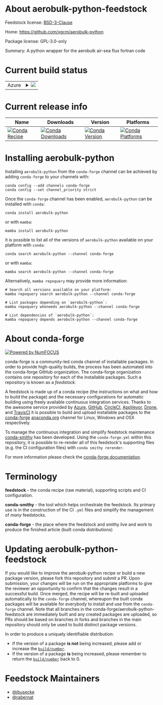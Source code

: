 About aerobulk-python-feedstock
===============================

Feedstock license: [BSD-3-Clause](https://github.com/conda-forge/aerobulk-python-feedstock/blob/main/LICENSE.txt)

Home: https://github.com/xgcm/aerobulk-python

Package license: GPL-3.0-only

Summary: A python wrapper for the aerobulk air-sea flux fortran code

Current build status
====================


<table>
    
  <tr>
    <td>Azure</td>
    <td>
      <details>
        <summary>
          <a href="https://dev.azure.com/conda-forge/feedstock-builds/_build/latest?definitionId=15990&branchName=main">
            <img src="https://dev.azure.com/conda-forge/feedstock-builds/_apis/build/status/aerobulk-python-feedstock?branchName=main">
          </a>
        </summary>
        <table>
          <thead><tr><th>Variant</th><th>Status</th></tr></thead>
          <tbody><tr>
              <td>linux_64_numpy1.22python3.10.____cpython</td>
              <td>
                <a href="https://dev.azure.com/conda-forge/feedstock-builds/_build/latest?definitionId=15990&branchName=main">
                  <img src="https://dev.azure.com/conda-forge/feedstock-builds/_apis/build/status/aerobulk-python-feedstock?branchName=main&jobName=linux&configuration=linux%20linux_64_numpy1.22python3.10.____cpython" alt="variant">
                </a>
              </td>
            </tr><tr>
              <td>linux_64_numpy1.22python3.9.____cpython</td>
              <td>
                <a href="https://dev.azure.com/conda-forge/feedstock-builds/_build/latest?definitionId=15990&branchName=main">
                  <img src="https://dev.azure.com/conda-forge/feedstock-builds/_apis/build/status/aerobulk-python-feedstock?branchName=main&jobName=linux&configuration=linux%20linux_64_numpy1.22python3.9.____cpython" alt="variant">
                </a>
              </td>
            </tr><tr>
              <td>linux_64_numpy1.23python3.11.____cpython</td>
              <td>
                <a href="https://dev.azure.com/conda-forge/feedstock-builds/_build/latest?definitionId=15990&branchName=main">
                  <img src="https://dev.azure.com/conda-forge/feedstock-builds/_apis/build/status/aerobulk-python-feedstock?branchName=main&jobName=linux&configuration=linux%20linux_64_numpy1.23python3.11.____cpython" alt="variant">
                </a>
              </td>
            </tr><tr>
              <td>linux_64_numpy1.26python3.12.____cpython</td>
              <td>
                <a href="https://dev.azure.com/conda-forge/feedstock-builds/_build/latest?definitionId=15990&branchName=main">
                  <img src="https://dev.azure.com/conda-forge/feedstock-builds/_apis/build/status/aerobulk-python-feedstock?branchName=main&jobName=linux&configuration=linux%20linux_64_numpy1.26python3.12.____cpython" alt="variant">
                </a>
              </td>
            </tr><tr>
              <td>linux_64_numpy2python3.13.____cp313</td>
              <td>
                <a href="https://dev.azure.com/conda-forge/feedstock-builds/_build/latest?definitionId=15990&branchName=main">
                  <img src="https://dev.azure.com/conda-forge/feedstock-builds/_apis/build/status/aerobulk-python-feedstock?branchName=main&jobName=linux&configuration=linux%20linux_64_numpy2python3.13.____cp313" alt="variant">
                </a>
              </td>
            </tr><tr>
              <td>osx_64_numpy1.22python3.10.____cpython</td>
              <td>
                <a href="https://dev.azure.com/conda-forge/feedstock-builds/_build/latest?definitionId=15990&branchName=main">
                  <img src="https://dev.azure.com/conda-forge/feedstock-builds/_apis/build/status/aerobulk-python-feedstock?branchName=main&jobName=osx&configuration=osx%20osx_64_numpy1.22python3.10.____cpython" alt="variant">
                </a>
              </td>
            </tr><tr>
              <td>osx_64_numpy1.22python3.9.____cpython</td>
              <td>
                <a href="https://dev.azure.com/conda-forge/feedstock-builds/_build/latest?definitionId=15990&branchName=main">
                  <img src="https://dev.azure.com/conda-forge/feedstock-builds/_apis/build/status/aerobulk-python-feedstock?branchName=main&jobName=osx&configuration=osx%20osx_64_numpy1.22python3.9.____cpython" alt="variant">
                </a>
              </td>
            </tr><tr>
              <td>osx_64_numpy1.23python3.11.____cpython</td>
              <td>
                <a href="https://dev.azure.com/conda-forge/feedstock-builds/_build/latest?definitionId=15990&branchName=main">
                  <img src="https://dev.azure.com/conda-forge/feedstock-builds/_apis/build/status/aerobulk-python-feedstock?branchName=main&jobName=osx&configuration=osx%20osx_64_numpy1.23python3.11.____cpython" alt="variant">
                </a>
              </td>
            </tr><tr>
              <td>osx_64_numpy1.26python3.12.____cpython</td>
              <td>
                <a href="https://dev.azure.com/conda-forge/feedstock-builds/_build/latest?definitionId=15990&branchName=main">
                  <img src="https://dev.azure.com/conda-forge/feedstock-builds/_apis/build/status/aerobulk-python-feedstock?branchName=main&jobName=osx&configuration=osx%20osx_64_numpy1.26python3.12.____cpython" alt="variant">
                </a>
              </td>
            </tr><tr>
              <td>osx_64_numpy2python3.13.____cp313</td>
              <td>
                <a href="https://dev.azure.com/conda-forge/feedstock-builds/_build/latest?definitionId=15990&branchName=main">
                  <img src="https://dev.azure.com/conda-forge/feedstock-builds/_apis/build/status/aerobulk-python-feedstock?branchName=main&jobName=osx&configuration=osx%20osx_64_numpy2python3.13.____cp313" alt="variant">
                </a>
              </td>
            </tr>
          </tbody>
        </table>
      </details>
    </td>
  </tr>
</table>

Current release info
====================

| Name | Downloads | Version | Platforms |
| --- | --- | --- | --- |
| [![Conda Recipe](https://img.shields.io/badge/recipe-aerobulk--python-green.svg)](https://anaconda.org/conda-forge/aerobulk-python) | [![Conda Downloads](https://img.shields.io/conda/dn/conda-forge/aerobulk-python.svg)](https://anaconda.org/conda-forge/aerobulk-python) | [![Conda Version](https://img.shields.io/conda/vn/conda-forge/aerobulk-python.svg)](https://anaconda.org/conda-forge/aerobulk-python) | [![Conda Platforms](https://img.shields.io/conda/pn/conda-forge/aerobulk-python.svg)](https://anaconda.org/conda-forge/aerobulk-python) |

Installing aerobulk-python
==========================

Installing `aerobulk-python` from the `conda-forge` channel can be achieved by adding `conda-forge` to your channels with:

```
conda config --add channels conda-forge
conda config --set channel_priority strict
```

Once the `conda-forge` channel has been enabled, `aerobulk-python` can be installed with `conda`:

```
conda install aerobulk-python
```

or with `mamba`:

```
mamba install aerobulk-python
```

It is possible to list all of the versions of `aerobulk-python` available on your platform with `conda`:

```
conda search aerobulk-python --channel conda-forge
```

or with `mamba`:

```
mamba search aerobulk-python --channel conda-forge
```

Alternatively, `mamba repoquery` may provide more information:

```
# Search all versions available on your platform:
mamba repoquery search aerobulk-python --channel conda-forge

# List packages depending on `aerobulk-python`:
mamba repoquery whoneeds aerobulk-python --channel conda-forge

# List dependencies of `aerobulk-python`:
mamba repoquery depends aerobulk-python --channel conda-forge
```


About conda-forge
=================

[![Powered by
NumFOCUS](https://img.shields.io/badge/powered%20by-NumFOCUS-orange.svg?style=flat&colorA=E1523D&colorB=007D8A)](https://numfocus.org)

conda-forge is a community-led conda channel of installable packages.
In order to provide high-quality builds, the process has been automated into the
conda-forge GitHub organization. The conda-forge organization contains one repository
for each of the installable packages. Such a repository is known as a *feedstock*.

A feedstock is made up of a conda recipe (the instructions on what and how to build
the package) and the necessary configurations for automatic building using freely
available continuous integration services. Thanks to the awesome service provided by
[Azure](https://azure.microsoft.com/en-us/services/devops/), [GitHub](https://github.com/),
[CircleCI](https://circleci.com/), [AppVeyor](https://www.appveyor.com/),
[Drone](https://cloud.drone.io/welcome), and [TravisCI](https://travis-ci.com/)
it is possible to build and upload installable packages to the
[conda-forge](https://anaconda.org/conda-forge) [anaconda.org](https://anaconda.org/)
channel for Linux, Windows and OSX respectively.

To manage the continuous integration and simplify feedstock maintenance
[conda-smithy](https://github.com/conda-forge/conda-smithy) has been developed.
Using the ``conda-forge.yml`` within this repository, it is possible to re-render all of
this feedstock's supporting files (e.g. the CI configuration files) with ``conda smithy rerender``.

For more information please check the [conda-forge documentation](https://conda-forge.org/docs/).

Terminology
===========

**feedstock** - the conda recipe (raw material), supporting scripts and CI configuration.

**conda-smithy** - the tool which helps orchestrate the feedstock.
                   Its primary use is in the construction of the CI ``.yml`` files
                   and simplify the management of *many* feedstocks.

**conda-forge** - the place where the feedstock and smithy live and work to
                  produce the finished article (built conda distributions)


Updating aerobulk-python-feedstock
==================================

If you would like to improve the aerobulk-python recipe or build a new
package version, please fork this repository and submit a PR. Upon submission,
your changes will be run on the appropriate platforms to give the reviewer an
opportunity to confirm that the changes result in a successful build. Once
merged, the recipe will be re-built and uploaded automatically to the
`conda-forge` channel, whereupon the built conda packages will be available for
everybody to install and use from the `conda-forge` channel.
Note that all branches in the conda-forge/aerobulk-python-feedstock are
immediately built and any created packages are uploaded, so PRs should be based
on branches in forks and branches in the main repository should only be used to
build distinct package versions.

In order to produce a uniquely identifiable distribution:
 * If the version of a package **is not** being increased, please add or increase
   the [``build/number``](https://docs.conda.io/projects/conda-build/en/latest/resources/define-metadata.html#build-number-and-string).
 * If the version of a package **is** being increased, please remember to return
   the [``build/number``](https://docs.conda.io/projects/conda-build/en/latest/resources/define-metadata.html#build-number-and-string)
   back to 0.

Feedstock Maintainers
=====================

* [@jbusecke](https://github.com/jbusecke/)
* [@rabernat](https://github.com/rabernat/)

